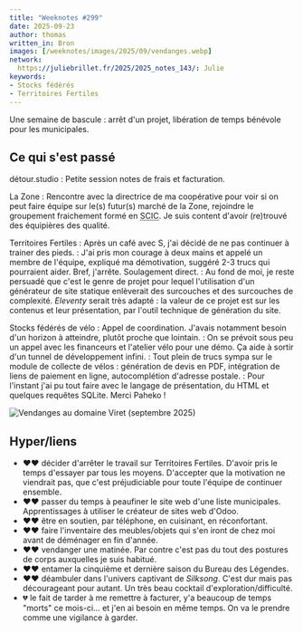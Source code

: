 ```yaml
---
title: "Weeknotes #299"
date: 2025-09-23
author: thomas
written_in: Bron
images: [/weeknotes/images/2025/09/vendanges.webp]
network:
  https://juliebrillet.fr/2025/2025_notes_143/: Julie
keywords:
- Stocks fédérés
- Territoires Fertiles
---
```


Une semaine de bascule : arrêt d'un projet, libération de temps bénévole pour les municipales.

<!--more-->

## Ce qui s'est passé

détour.studio
: Petite session notes de frais et facturation.

La Zone
: Rencontre avec la directrice de ma coopérative pour voir si on peut faire équipe sur le(s) futur(s) marché de la Zone, rejoindre le groupement fraichement formé en <abbr title="Société Coopérative d'Intérêt Collectif">SCIC</abbr>. Je suis content d'avoir (re)trouvé des équipières des qualité.

Territoires Fertiles
: Après un café avec S, j'ai décidé de ne pas continuer à trainer des pieds.
: J'ai pris mon courage à deux mains et appelé un membre de l'équipe, expliqué ma démotivation, suggéré 2-3 trucs qui pourraient aider. Bref, j'arrête. Soulagement direct.
: Au fond de moi, je reste persuadé que c'est le genre de projet pour lequel l'utilisation d'un générateur de site statique enlèverait des surcouches et des surcouches de complexité. <i lang="en">Eleventy</i> serait très adapté : la valeur de ce projet est sur les contenus et leur présentation, par l'outil technique de génération du site.

Stocks fédérés de vélo
: Appel de coordination. J'avais notamment besoin d'un horizon à atteindre, plutôt proche que lointain.
: On se prévoit sous peu un appel avec les financeurs et l'atelier vélo pour une démo. Ça aide à sortir d'un tunnel de développement infini.
: Tout plein de trucs sympa sur le module de collecte de vélos : génération de devis en PDF, intégration de liens de paiement en ligne, autocomplétion d'adresse postale.
: Pour l'instant j'ai pu tout faire avec le langage de présentation, du HTML et quelques requêtes SQLite. Merci Paheko !

![](/weeknotes/images/2025/09/vendanges.webp "Vendanges au domaine Viret (septembre 2025)")


## Hyper/liens

- <span aria-label="J'ai beaucoup aimé">❤️❤️</span> décider d'arrêter le travail sur Territoires Fertiles. D'avoir pris le temps d'essayer par tous les moyens. D'accepter que la motivation ne viendrait pas, que c'est préjudiciable pour toute l'équipe de continuer ensemble.
- <span aria-label="J'ai beaucoup aimé">❤️❤️</span> passer du temps à peaufiner le site web d'une liste municipales. Apprentissages à utiliser le créateur de sites web d'Odoo.
- <span aria-label="J'ai beaucoup aimé">❤️❤️</span> être en soutien, par téléphone, en cuisinant, en réconfortant.
- <span aria-label="J'ai beaucoup aimé">❤️❤️</span> faire l'inventaire des meubles/objets qui s'en iront de chez moi avant de déménager en fin d'année.
- <span aria-label="J'ai beaucoup aimé">❤️❤️</span> vendanger une matinée. Par contre c'est pas du tout des postures de corps auxquelles je suis habitué.
- <span aria-label="J'ai beaucoup aimé">❤️❤️</span> entamer la cinquième et dernière saison du Bureau des Légendes.
- <span aria-label="J'ai beaucoup aimé">❤️❤️</span> déambuler dans l'univers captivant de <i lang=en>Silksong</i>. C'est dur mais pas décourageant pour autant. Un très beau cocktail d'exploration/difficulté.
- <span aria-label="J'ai eu de la peine avec">💔</span> le fait de tarder à me remettre à facturer, y'a beaucoup de temps "morts" ce mois-ci… et j'en ai besoin en même temps. On va le prendre comme une vigilance à garder.
